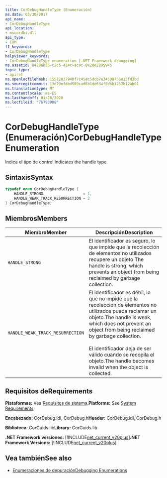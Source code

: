 ```yaml
---
title: CorDebugHandleType (Enumeración)
ms.date: 03/30/2017
api_name:
- CorDebugHandleType
api_location:
- mscordbi.dll
api_type:
- COM
f1_keywords:
- CorDebugHandleType
helpviewer_keywords:
- CorDebugHandleType enumeration [.NET Framework debugging]
ms.assetid: 84296b55-c2c5-424c-ac9c-8e28e2895945
topic_type:
- apiref
ms.openlocfilehash: 15572037940f7c45ec5dcb7e34599756e15fd3bd
ms.sourcegitcommit: 13e79efdbd589cad6b1de634f5d6b1262b12ab01
ms.translationtype: MT
ms.contentlocale: es-ES
ms.lasthandoff: 01/28/2020
ms.locfileid: "76793908"
---
```

# <a name="cordebughandletype-enumeration"></a><span data-ttu-id="35411-102">CorDebugHandleType (Enumeración)</span><span class="sxs-lookup"><span data-stu-id="35411-102">CorDebugHandleType Enumeration</span></span>
<span data-ttu-id="35411-103">Indica el tipo de control.</span><span class="sxs-lookup"><span data-stu-id="35411-103">Indicates the handle type.</span></span>  
  
## <a name="syntax"></a><span data-ttu-id="35411-104">Sintaxis</span><span class="sxs-lookup"><span data-stu-id="35411-104">Syntax</span></span>  
  
```cpp  
typedef enum CorDebugHandleType {  
    HANDLE_STRONG                  = 1,  
    HANDLE_WEAK_TRACK_RESURRECTION = 2  
} CorDebugHandleType;  
```  
  
## <a name="members"></a><span data-ttu-id="35411-105">Miembros</span><span class="sxs-lookup"><span data-stu-id="35411-105">Members</span></span>  
  
|<span data-ttu-id="35411-106">Miembro</span><span class="sxs-lookup"><span data-stu-id="35411-106">Member</span></span>|<span data-ttu-id="35411-107">Descripción</span><span class="sxs-lookup"><span data-stu-id="35411-107">Description</span></span>|  
|------------|-----------------|  
|`HANDLE_STRONG`|<span data-ttu-id="35411-108">El identificador es seguro, lo que impide que la recolección de elementos no utilizados recupere un objeto.</span><span class="sxs-lookup"><span data-stu-id="35411-108">The handle is strong, which prevents an object from being reclaimed by garbage collection.</span></span>|  
|`HANDLE_WEAK_TRACK_RESURRECTION`|<span data-ttu-id="35411-109">El identificador es débil, lo que no impide que la recolección de elementos no utilizados pueda reclamar un objeto.</span><span class="sxs-lookup"><span data-stu-id="35411-109">The handle is weak, which does not prevent an object from being reclaimed by garbage collection.</span></span><br /><br /> <span data-ttu-id="35411-110">El identificador deja de ser válido cuando se recopila el objeto.</span><span class="sxs-lookup"><span data-stu-id="35411-110">The handle becomes invalid when the object is collected.</span></span>|  
  
## <a name="requirements"></a><span data-ttu-id="35411-111">Requisitos de</span><span class="sxs-lookup"><span data-stu-id="35411-111">Requirements</span></span>  
 <span data-ttu-id="35411-112">**Plataformas:** Vea [Requisitos de sistema](../../../../docs/framework/get-started/system-requirements.md).</span><span class="sxs-lookup"><span data-stu-id="35411-112">**Platforms:** See [System Requirements](../../../../docs/framework/get-started/system-requirements.md).</span></span>  
  
 <span data-ttu-id="35411-113">**Encabezado:** CorDebug.idl, CorDebug.h</span><span class="sxs-lookup"><span data-stu-id="35411-113">**Header:** CorDebug.idl, CorDebug.h</span></span>  
  
 <span data-ttu-id="35411-114">**Biblioteca:** CorGuids.lib</span><span class="sxs-lookup"><span data-stu-id="35411-114">**Library:** CorGuids.lib</span></span>  
  
 <span data-ttu-id="35411-115">**.NET Framework versiones:** [!INCLUDE[net_current_v20plus](../../../../includes/net-current-v20plus-md.md)]</span><span class="sxs-lookup"><span data-stu-id="35411-115">**.NET Framework Versions:** [!INCLUDE[net_current_v20plus](../../../../includes/net-current-v20plus-md.md)]</span></span>  
  
## <a name="see-also"></a><span data-ttu-id="35411-116">Vea también</span><span class="sxs-lookup"><span data-stu-id="35411-116">See also</span></span>

- [<span data-ttu-id="35411-117">Enumeraciones de depuración</span><span class="sxs-lookup"><span data-stu-id="35411-117">Debugging Enumerations</span></span>](debugging-enumerations.md)
